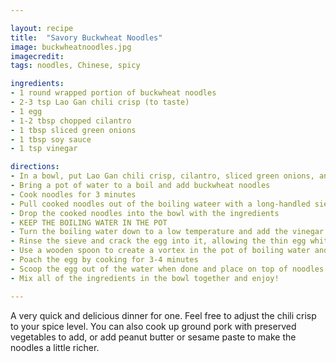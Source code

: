 ```yaml
---

layout: recipe
title:  "Savory Buckwheat Noodles"
image: buckwheatnoodles.jpg
imagecredit: 
tags: noodles, Chinese, spicy

ingredients:
- 1 round wrapped portion of buckwheat noodles
- 2-3 tsp Lao Gan chili crisp (to taste)
- 1 egg
- 1-2 tbsp chopped cilantro
- 1 tbsp sliced green onions
- 1 tbsp soy sauce
- 1 tsp vinegar

directions:
- In a bowl, put Lao Gan chili crisp, cilantro, sliced green onions, and soy sauce
- Bring a pot of water to a boil and add buckwheat noodles 
- Cook noodles for 3 minutes
- Pull cooked noodles out of the boiling wateer with a long-handled sieve
- Drop the cooked noodles into the bowl with the ingredients
- KEEP THE BOILING WATER IN THE POT
- Turn the boiling water down to a low temperature and add the vinegar
- Rinse the sieve and crack the egg into it, allowing the thin egg white liquid to be removed
- Use a wooden spoon to create a vortex in the pot of boiling water and drop the egg into the water
- Poach the egg by cooking for 3-4 minutes
- Scoop the egg out of the water when done and place on top of noodles
- Mix all of the ingredients in the bowl together and enjoy! 

---
```


A very quick and delicious dinner for one. Feel free to adjust the chili crisp to your spice level. You can also cook up ground pork with preserved vegetables to add, or add peanut butter or sesame paste to make the noodles a little richer. 